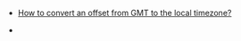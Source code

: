 
- [How to convert an offset from GMT to the local timezone?](/2014/06/23992330/)

- [](/2010/01/2027183/)
